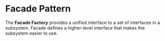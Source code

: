 # Facade Pattern
The **Facade Factory** provides a unified interface to a set of interfaces in a subsystem. Facade defines a higher-level interface that makes the subsystem easier to use.